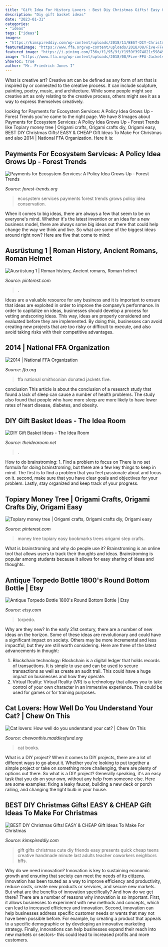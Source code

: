 ```yaml
---
title: "Gift Idea For History Lovers : Best Diy Christmas Gifts! Easy &amp; Cheap Gift Ideas To Make For Christmas"
description: "Diy gift basket ideas"
date: "2023-01-31"
categories:
- "ideas"
tags: ["ideas"]
images:
- "https://kimspireddiy.com/wp-content/uploads/2018/11/BEST-DIY-Christmas-Gifts_EASY_CHEAP-Gift-Ideas-To-Make-For-Christmas_Quick_Cute_Presents-Last-Minute-Handmade-Ideas_Friends_BFFs_Teens_Tweens_Kids_Adults_Teacher_Neighbors_CoWorkers-12.jpg"
featuredImage: "https://www.ffa.org/wp-content/uploads/2018/08/Five-FFA-Jackets-donated-to-Smithsonian-2014-1.jpg"
featured_image: "https://i.pinimg.com/736x/f1/95/9f/f1959f3974821c59849b7ec3638332d9--money-trees-topiaries.jpg"
image: "https://www.ffa.org/wp-content/uploads/2018/08/Five-FFA-Jackets-donated-to-Smithsonian-2014-1.jpg"
ShowToc: true
author: "Mr. Friedrich Jones I"
---
```



What is creative art?
Creative art can be defined as any form of art that is inspired by or connected to the creative process. It can include sculpture, painting, poetry, music, and architecture. While some people might see creative art as only relating to the creative process, others might see it as a way to express themselves creatively.

	

		
looking for Payments for Ecosystem Services: A Policy Idea Grows Up - Forest Trends you've came to the right page. We have 8 Images about Payments for Ecosystem Services: A Policy Idea Grows Up - Forest Trends like Topiary money tree | Origami crafts, Origami crafts diy, Origami easy, BEST DIY Christmas Gifts! EASY &amp; CHEAP Gift Ideas To Make For Christmas and also 2014 | National FFA Organization. Here it is:
		
    
## Payments For Ecosystem Services: A Policy Idea Grows Up - Forest Trends

<img loading=lazy src="https://www.forest-trends.org/wp-content/uploads/2018/04/DSC_0326-scaled.jpg" onerror="this.onerror=null;this.src='https://tse1.mm.bing.net/th?id=OIP.Cmfbz6kSojvD6qQ3M6APYQHaE9&amp;pid=15.1';" alt="Payments for Ecosystem Services: A Policy Idea Grows Up - Forest Trends">

_Source: forest-trends.org_

>ecosystem services payments forest trends grows policy idea conservation. 

	

When it comes to big ideas, there are always a few that seem to be on everyone's mind. Whether it's the latest invention or an idea for a new business model, there are always some big ideas out there that could help change the way we think and live. So what are some of the biggest ideas around right now? Here are five that come to mind: 

    
## Ausrüstung 1 | Roman History, Ancient Romans, Roman Helmet

<img loading=lazy src="https://i.pinimg.com/736x/4e/16/30/4e1630813e40253673d3ce5962e2c342--helmets.jpg" onerror="this.onerror=null;this.src='https://tse2.mm.bing.net/th?id=OIP.QouPx0kzPTGqHmByyvTWvgHaJy&amp;pid=15.1';" alt="Ausrüstung 1 | Roman history, Ancient romans, Roman helmet">

_Source: pinterest.com_

>. 

	

Ideas are a valuable resource for any business and it is important to ensure that ideas are exploited in order to improve the company’s performance. In order to capitalize on ideas, businesses should develop a process for vetting andscoring ideas. This way, ideas are properly considered and evaluated before they are implemented. By doing this, businesses can avoid creating new projects that are too risky or difficult to execute, and also avoid taking risks with their competitive advantages.

    
## 2014 | National FFA Organization

<img loading=lazy src="https://www.ffa.org/wp-content/uploads/2018/08/Five-FFA-Jackets-donated-to-Smithsonian-2014-1.jpg" onerror="this.onerror=null;this.src='https://tse3.mm.bing.net/th?id=OIP.tWyy439ondLRqoyX8_meHAHaE7&amp;pid=15.1';" alt="2014 | National FFA Organization">

_Source: ffa.org_

>ffa national smithsonian donated jackets five. 

	

conclusion
This article is about the conclusion of a research study that found a lack of sleep can cause a number of health problems. The study also found that people who have more sleep are more likely to have lower rates of heart disease, diabetes, and obesity.

    
## DIY Gift Basket Ideas - The Idea Room

<img loading=lazy src="https://www.theidearoom.net/wp-content/uploads/2016/10/Hot-Chocolate-Basket-1.jpg" onerror="this.onerror=null;this.src='https://tse2.mm.bing.net/th?id=OIP.dQBuA9nWqn5i5bZGY0yjvgHaLH&amp;pid=15.1';" alt="DIY Gift Basket Ideas - The Idea Room">

_Source: theidearoom.net_

>. 

	

How to do brainstroming: 1. Find a problem to focus on
There is no set formula for doing brainstroming, but there are a few key things to keep in mind. The first is to find a problem that you feel passionate about and focus on it. second, make sure that you have clear goals and objectives for your problem. Lastly, stay organized and keep track of your progress.

    
## Topiary Money Tree | Origami Crafts, Origami Crafts Diy, Origami Easy

<img loading=lazy src="https://i.pinimg.com/736x/f1/95/9f/f1959f3974821c59849b7ec3638332d9--money-trees-topiaries.jpg" onerror="this.onerror=null;this.src='https://tse3.mm.bing.net/th?id=OIP.P505BhCJg3bMWbzcphpfyQHaMW&amp;pid=15.1';" alt="Topiary money tree | Origami crafts, Origami crafts diy, Origami easy">

_Source: pinterest.com_

>money tree topiary easy bookmarks trees origami step crafts. 

	

What is brainstroming and why do people use it?
Brainstroming is an online tool that allows users to track their thoughts and ideas. Brainstroming is popular among students because it allows for easy sharing of ideas and thoughts.

    
## Antique Torpedo Bottle 1800&#039;s Round Bottom Bottle | Etsy

<img loading=lazy src="https://i.etsystatic.com/9384613/r/il/14375f/3068329047/il_1588xN.3068329047_pdcy.jpg" onerror="this.onerror=null;this.src='https://tse3.mm.bing.net/th?id=OIP.PcBXJdHKJf_aFWrmkuJ8qgHaJ3&amp;pid=15.1';" alt="Antique Torpedo Bottle 1800&#039;s Round Bottom Bottle | Etsy">

_Source: etsy.com_

>torpedo. 

	

Why are they new?
In the early 21st century, there are a number of new ideas on the horizon. Some of these ideas are revolutionary and could have a significant impact on society. Others may be more incremental and less impactful, but they are still worth considering. Here are three of the latest advancements in thought: 
1) Blockchain technology: Blockchain is a digital ledger that holds records of transactions. It is simple to use and can be used to secure transactions as well as create an audit trail. This could have a huge impact on businesses and how they operate. 
2) Virtual Reality: Virtual Reality (VR) is a technology that allows you to take control of your own character in an immersive experience. This could be used for games or for training purposes.

    
## Cat Lovers: How Well Do You Understand Your Cat? | Chew On This

<img loading=lazy src="https://chewonthis.maddiesfund.org/wp-content/uploads/bigstock-Grey-Cat-And-Books-98241566.jpg" onerror="this.onerror=null;this.src='https://tse1.mm.bing.net/th?id=OIP.vp3O7mlqpTgNgWq1Sj1c_QEsC_&amp;pid=15.1';" alt="Cat lovers: How well do you understand your cat? | Chew On This">

_Source: chewonthis.maddiesfund.org_

>cat books. 

	

What is a DIY project?
When it comes to DIY projects, there are a lot of different ways to go about it. Whether you're looking to put together a simple project or take on something more challenging, there are plenty of options out there. So what is a DIY project? Generally speaking, it's an easy task that you do on your own, without any help from someone else. Here are some examples: fixing a leaky faucet, building a new deck or porch railing, and changing the light bulb in your house.

    
## BEST DIY Christmas Gifts! EASY &amp; CHEAP Gift Ideas To Make For Christmas

<img loading=lazy src="https://kimspireddiy.com/wp-content/uploads/2018/11/BEST-DIY-Christmas-Gifts_EASY_CHEAP-Gift-Ideas-To-Make-For-Christmas_Quick_Cute_Presents-Last-Minute-Handmade-Ideas_Friends_BFFs_Teens_Tweens_Kids_Adults_Teacher_Neighbors_CoWorkers-12.jpg" onerror="this.onerror=null;this.src='https://tse3.mm.bing.net/th?id=OIP.I8QNFfcbhVEGr8Cp1T81qwHaLH&amp;pid=15.1';" alt="BEST DIY Christmas Gifts! EASY &amp; CHEAP Gift Ideas To Make For Christmas">

_Source: kimspireddiy.com_

>gift gifts christmas cute diy friends easy presents quick cheap teens creative handmade minute last adults teacher coworkers neighbors bffs. 

	

Why do we need innovation?
Innovation is key to sustaining economic growth and ensuring that society can meet the needs of its citizens. Innovation has been touted as a way to improve efficiency and productivity, reduce costs, create new products or services, and secure new markets. But what are the benefits of innovation specifically? And how do we get there?
There are a number of reasons why innovation is so important. First, it allows businesses to experiment with new methods and concepts, which can lead to increased efficiency and innovation. Second, innovation can help businesses address specific customer needs or wants that may not have been possible before. For example, by creating a product that appeals to a specific demographic or by developing an innovative marketing strategy. Finally, innovations can help businesses expand their reach into new markets or sectors- this could lead to increased profits and more customers.

